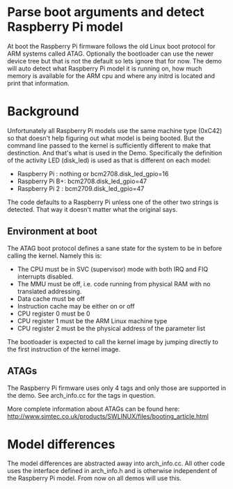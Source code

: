 Parse boot arguments and detect Raspberry Pi model
==================================================

At boot the Raspberry Pi firmware follows the old Linux boot protocol for
ARM systems called ATAG. Optionally the bootloader can use the newer
device tree but that is not the default so lets ignore that for
now. The demo will auto detect what Raspberry Pi model it is running
on, how much memory is available for the ARM cpu and where any initrd
is located and print that information.

Background
==========

Unfortunately all Raspberry Pi models use the same machine type
(0xC42) so that doesn't help figuring out what model is being
booted. But the command line passed to the kernel is sufficiently
different to make that destinction. And that's what is used in the
Demo. Specifically the definition of the activity LED (disk_led) is
used as that is different on each model:

* Raspberry Pi   : nothing or bcm2708.disk_led_gpio=16
* Raspberry Pi B+: bcm2708.disk_led_gpio=47
* Raspberry Pi 2 : bcm2709.disk_led_gpio=47

The code defaults to a Raspberry Pi unless one of the other two
strings is detected. That way it doesn't matter what the original
says.

Environment at boot
-------------------

The ATAG boot protocol defines a sane state for the system to be in
before calling the kernel. Namely this is:

* The CPU must be in SVC (supervisor) mode with both IRQ and FIQ interrupts disabled.
* The MMU must be off, i.e. code running from physical RAM with no translated addressing.
* Data cache must be off
* Instruction cache may be either on or off
* CPU register 0 must be 0
* CPU register 1 must be the ARM Linux machine type
* CPU register 2 must be the physical address of the parameter list

The bootloader is expected to call the kernel image by jumping
directly to the first instruction of the kernel image.

ATAGs
-----

The Raspberry Pi firmware uses only 4 tags and only those are
supported in the demo. See arch_info.cc for the tags in question.

More complete information about ATAGs can be found here:
http://www.simtec.co.uk/products/SWLINUX/files/booting_article.html



Model differences
=================

The model differences are abstracted away into arch_info.cc. All other
code uses the interface defined in arch_info.h and is otherwise
independent of the Raspberry Pi model. From now on all demos will use
this.

